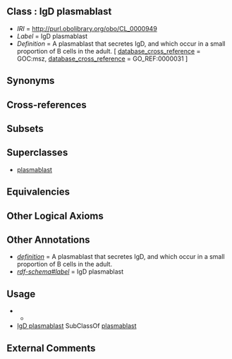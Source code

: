 
## Class : IgD plasmablast

 * *IRI* = http://purl.obolibrary.org/obo/CL_0000949
 * *Label* = IgD plasmablast
 * *Definition* = A plasmablast that secretes IgD, and which occur in a small proportion of B cells in the adult. [ [database_cross_reference](../../ef/oboInOwl#hasDbXref.md) = GOC:msz, [database_cross_reference](../../ef/oboInOwl#hasDbXref.md) = GO_REF:0000031 ]

## Synonyms


## Cross-references


## Subsets


## Superclasses

 * [plasmablast](../../CL/80/CL_0000980.md)

## Equivalencies


## Other Logical Axioms


## Other Annotations

 * *[definition](../../IAO/15/IAO_0000115.md)* = A plasmablast that secretes IgD, and which occur in a small proportion of B cells in the adult.
 * *[rdf-schema#label](../../el/rdf-schema#label.md)* = IgD plasmablast

## Usage

 * -
 * [IgD plasmablast](../../CL/49/CL_0000949.md) SubClassOf [plasmablast](../../CL/80/CL_0000980.md)

## External Comments

